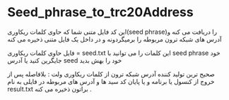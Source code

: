 # Seed_phrase_to_trc20Address
این کد فایل متنی شما که حاوی کلمات ریکاوری(seed phrase)را دریافت می کنه و آدرس های شبکه ترون مربوطه را برمیگردونه و در داخل یک فایل متنی ذخیره می کنه

فایل حاوی کلمات ریکاوری = seed.txt
این کلمات را می توانید با seed phrase خود جایگرین کنید یا آدرس seed خود را بهش بدید 

صحیح ترین تولید کننده آدرس شبکه ترون از کلمات ریکاوری ولت :
بلافاصله پس از خروج از کنسول یا برنامه و یا پایان کد سید ها و آدرس های مربوطه در فایلی به نام  result.txt براتون ذخیره می کنه .


